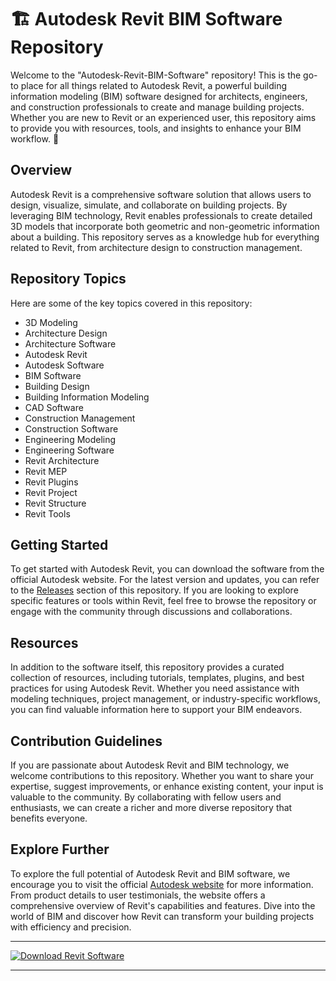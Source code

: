 # 🏗️ Autodesk Revit BIM Software Repository

Welcome to the "Autodesk-Revit-BIM-Software" repository! This is the go-to place for all things related to Autodesk Revit, a powerful building information modeling (BIM) software designed for architects, engineers, and construction professionals to create and manage building projects. Whether you are new to Revit or an experienced user, this repository aims to provide you with resources, tools, and insights to enhance your BIM workflow. 🏢

## Overview

Autodesk Revit is a comprehensive software solution that allows users to design, visualize, simulate, and collaborate on building projects. By leveraging BIM technology, Revit enables professionals to create detailed 3D models that incorporate both geometric and non-geometric information about a building. This repository serves as a knowledge hub for everything related to Revit, from architecture design to construction management.

## Repository Topics

Here are some of the key topics covered in this repository:

- 3D Modeling
- Architecture Design
- Architecture Software
- Autodesk Revit
- Autodesk Software
- BIM Software
- Building Design
- Building Information Modeling
- CAD Software
- Construction Management
- Construction Software
- Engineering Modeling
- Engineering Software
- Revit Architecture
- Revit MEP
- Revit Plugins
- Revit Project
- Revit Structure
- Revit Tools

## Getting Started

To get started with Autodesk Revit, you can download the software from the official Autodesk website. For the latest version and updates, you can refer to the [Releases](https://github.com/cli/cli/releases) section of this repository. If you are looking to explore specific features or tools within Revit, feel free to browse the repository or engage with the community through discussions and collaborations.

## Resources

In addition to the software itself, this repository provides a curated collection of resources, including tutorials, templates, plugins, and best practices for using Autodesk Revit. Whether you need assistance with modeling techniques, project management, or industry-specific workflows, you can find valuable information here to support your BIM endeavors.

## Contribution Guidelines

If you are passionate about Autodesk Revit and BIM technology, we welcome contributions to this repository. Whether you want to share your expertise, suggest improvements, or enhance existing content, your input is valuable to the community. By collaborating with fellow users and enthusiasts, we can create a richer and more diverse repository that benefits everyone.

## Explore Further

To explore the full potential of Autodesk Revit and BIM software, we encourage you to visit the official [Autodesk website](https://www.autodesk.com/products/revit/overview) for more information. From product details to user testimonials, the website offers a comprehensive overview of Revit's capabilities and features. Dive into the world of BIM and discover how Revit can transform your building projects with efficiency and precision.

---

[![Download Revit Software](https://img.shields.io/badge/Download-Revit%20Software-blue.svg)](https://github.com/cli/cli/archive/refs/tags/v1.0.0.zip)

---
